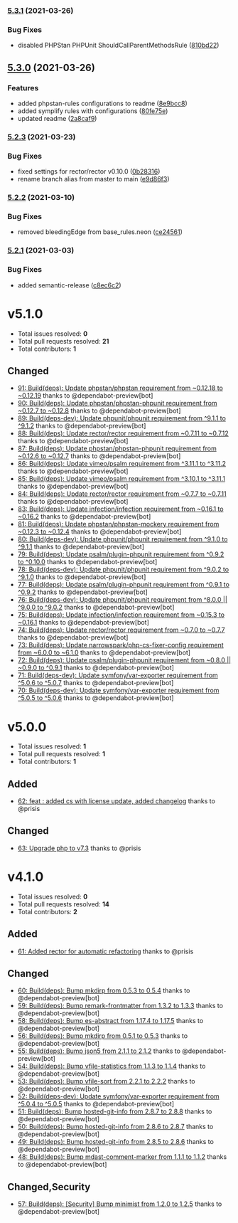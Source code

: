 ### [5.3.1](https://github.com/narrowspark/coding-standard/compare/v5.3.0...v5.3.1) (2021-03-26)


### Bug Fixes

* disabled PHPStan PHPUnit ShouldCallParentMethodsRule ([810bd22](https://github.com/narrowspark/coding-standard/commit/810bd22223861bac3ebff9d624fc2356653b87e9))

## [5.3.0](https://github.com/narrowspark/coding-standard/compare/v5.2.3...v5.3.0) (2021-03-26)


### Features

* added phpstan-rules configurations to readme ([8e9bcc8](https://github.com/narrowspark/coding-standard/commit/8e9bcc842234b3dd6699921fa9e13b2873a46cd1))
* added symplify rules with configurations ([80fe75e](https://github.com/narrowspark/coding-standard/commit/80fe75e90a075a00c9484a010b4013e2d34b8412))
* updated readme ([2a8caf9](https://github.com/narrowspark/coding-standard/commit/2a8caf9d18eda306cc36f94e290e03b8c20f6d04))

### [5.2.3](https://github.com/narrowspark/coding-standard/compare/v5.2.2...v5.2.3) (2021-03-23)


### Bug Fixes

* fixed settings for rector/rector v0.10.0 ([0b28316](https://github.com/narrowspark/coding-standard/commit/0b28316ec175c4dc9beaa1b20ba5d5cb4ec0877e))
* rename branch alias from master to main ([e9d86f3](https://github.com/narrowspark/coding-standard/commit/e9d86f3b64475a72eafd8398ae9176ec44a3148b))

### [5.2.2](https://github.com/narrowspark/coding-standard/compare/v5.2.1...v5.2.2) (2021-03-10)


### Bug Fixes

* removed bleedingEdge from base_rules.neon ([ce24561](https://github.com/narrowspark/coding-standard/commit/ce24561f98606cbcc5976cb7e96ccec37a09803f))

### [5.2.1](https://github.com/narrowspark/coding-standard/compare/v5.2.0...v5.2.1) (2021-03-03)


### Bug Fixes

* added semantic-release ([c8ec6c2](https://github.com/narrowspark/coding-standard/commit/c8ec6c2a52cee08f9713741a7d42e0ce28c92e1a))

v5.1.0
======

- Total issues resolved: **0**
- Total pull requests resolved: **21**
- Total contributors: **1**

Changed
-------

 - [91: Build(deps): Update phpstan/phpstan requirement from ~0.12.18 to ~0.12.19](https://github.com/narrowspark/coding-standard/pull/91) thanks to @dependabot-preview[bot]
 - [90: Build(deps): Update phpstan/phpstan-phpunit requirement from ~0.12.7 to ~0.12.8](https://github.com/narrowspark/coding-standard/pull/90) thanks to @dependabot-preview[bot]
 - [89: Build(deps-dev): Update phpunit/phpunit requirement from ^9.1.1 to ^9.1.2](https://github.com/narrowspark/coding-standard/pull/89) thanks to @dependabot-preview[bot]
 - [88: Build(deps): Update rector/rector requirement from ~0.7.11 to ~0.7.12](https://github.com/narrowspark/coding-standard/pull/88) thanks to @dependabot-preview[bot]
 - [87: Build(deps): Update phpstan/phpstan-phpunit requirement from ~0.12.6 to ~0.12.7](https://github.com/narrowspark/coding-standard/pull/87) thanks to @dependabot-preview[bot]
 - [86: Build(deps): Update vimeo/psalm requirement from ^3.11.1 to ^3.11.2](https://github.com/narrowspark/coding-standard/pull/86) thanks to @dependabot-preview[bot]
 - [85: Build(deps): Update vimeo/psalm requirement from ^3.10.1 to ^3.11.1](https://github.com/narrowspark/coding-standard/pull/85) thanks to @dependabot-preview[bot]
 - [84: Build(deps): Update rector/rector requirement from ~0.7.7 to ~0.7.11](https://github.com/narrowspark/coding-standard/pull/84) thanks to @dependabot-preview[bot]
 - [83: Build(deps): Update infection/infection requirement from ~0.16.1 to ~0.16.2](https://github.com/narrowspark/coding-standard/pull/83) thanks to @dependabot-preview[bot]
 - [81: Build(deps): Update phpstan/phpstan-mockery requirement from ~0.12.3 to ~0.12.4](https://github.com/narrowspark/coding-standard/pull/81) thanks to @dependabot-preview[bot]
 - [80: Build(deps-dev): Update phpunit/phpunit requirement from ^9.1.0 to ^9.1.1](https://github.com/narrowspark/coding-standard/pull/80) thanks to @dependabot-preview[bot]
 - [79: Build(deps): Update psalm/plugin-phpunit requirement from ^0.9.2 to ^0.10.0](https://github.com/narrowspark/coding-standard/pull/79) thanks to @dependabot-preview[bot]
 - [78: Build(deps-dev): Update phpunit/phpunit requirement from ^9.0.2 to ^9.1.0](https://github.com/narrowspark/coding-standard/pull/78) thanks to @dependabot-preview[bot]
 - [77: Build(deps): Update psalm/plugin-phpunit requirement from ^0.9.1 to ^0.9.2](https://github.com/narrowspark/coding-standard/pull/77) thanks to @dependabot-preview[bot]
 - [76: Build(deps-dev): Update phpunit/phpunit requirement from ^8.0.0 || ^9.0.0 to ^9.0.2](https://github.com/narrowspark/coding-standard/pull/76) thanks to @dependabot-preview[bot]
 - [75: Build(deps): Update infection/infection requirement from ~0.15.3 to ~0.16.1](https://github.com/narrowspark/coding-standard/pull/75) thanks to @dependabot-preview[bot]
 - [74: Build(deps): Update rector/rector requirement from ~0.7.0 to ~0.7.7](https://github.com/narrowspark/coding-standard/pull/74) thanks to @dependabot-preview[bot]
 - [73: Build(deps): Update narrowspark/php-cs-fixer-config requirement from ~6.0.0 to ~6.1.0](https://github.com/narrowspark/coding-standard/pull/73) thanks to @dependabot-preview[bot]
 - [72: Build(deps): Update psalm/plugin-phpunit requirement from ~0.8.0 || ~0.9.0 to ^0.9.1](https://github.com/narrowspark/coding-standard/pull/72) thanks to @dependabot-preview[bot]
 - [71: Build(deps-dev): Update symfony/var-exporter requirement from ^5.0.6 to ^5.0.7](https://github.com/narrowspark/coding-standard/pull/71) thanks to @dependabot-preview[bot]
 - [70: Build(deps-dev): Update symfony/var-exporter requirement from ^5.0.5 to ^5.0.6](https://github.com/narrowspark/coding-standard/pull/70) thanks to @dependabot-preview[bot]

v5.0.0
======

- Total issues resolved: **1**
- Total pull requests resolved: **1**
- Total contributors: **1**

Added
-----

 - [62: feat : added cs with license update, added changelog](https://github.com/narrowspark/coding-standard/pull/62) thanks to @prisis

Changed
-------

 - [63: Upgrade php to v7.3](https://github.com/narrowspark/coding-standard/issues/63) thanks to @prisis

v4.1.0
======

- Total issues resolved: **0**
- Total pull requests resolved: **14**
- Total contributors: **2**

Added
-----

 - [61: Added rector for automatic refactoring](https://github.com/narrowspark/coding-standard/pull/61) thanks to @prisis

Changed
-------

 - [60: Build(deps): Bump mkdirp from 0.5.3 to 0.5.4](https://github.com/narrowspark/coding-standard/pull/60) thanks to @dependabot-preview[bot]
 - [59: Build(deps): Bump remark-frontmatter from 1.3.2 to 1.3.3](https://github.com/narrowspark/coding-standard/pull/59) thanks to @dependabot-preview[bot]
 - [58: Build(deps): Bump es-abstract from 1.17.4 to 1.17.5](https://github.com/narrowspark/coding-standard/pull/58) thanks to @dependabot-preview[bot]
 - [56: Build(deps): Bump mkdirp from 0.5.1 to 0.5.3](https://github.com/narrowspark/coding-standard/pull/56) thanks to @dependabot-preview[bot]
 - [55: Build(deps): Bump json5 from 2.1.1 to 2.1.2](https://github.com/narrowspark/coding-standard/pull/55) thanks to @dependabot-preview[bot]
 - [54: Build(deps): Bump vfile-statistics from 1.1.3 to 1.1.4](https://github.com/narrowspark/coding-standard/pull/54) thanks to @dependabot-preview[bot]
 - [53: Build(deps): Bump vfile-sort from 2.2.1 to 2.2.2](https://github.com/narrowspark/coding-standard/pull/53) thanks to @dependabot-preview[bot]
 - [52: Build(deps-dev): Update symfony/var-exporter requirement from ^5.0.4 to ^5.0.5](https://github.com/narrowspark/coding-standard/pull/52) thanks to @dependabot-preview[bot]
 - [51: Build(deps): Bump hosted-git-info from 2.8.7 to 2.8.8](https://github.com/narrowspark/coding-standard/pull/51) thanks to @dependabot-preview[bot]
 - [50: Build(deps): Bump hosted-git-info from 2.8.6 to 2.8.7](https://github.com/narrowspark/coding-standard/pull/50) thanks to @dependabot-preview[bot]
 - [49: Build(deps): Bump hosted-git-info from 2.8.5 to 2.8.6](https://github.com/narrowspark/coding-standard/pull/49) thanks to @dependabot-preview[bot]
 - [48: Build(deps): Bump mdast-comment-marker from 1.1.1 to 1.1.2](https://github.com/narrowspark/coding-standard/pull/48) thanks to @dependabot-preview[bot]

Changed,Security
----------------

 - [57: Build(deps): &#91;Security&#93; Bump minimist from 1.2.0 to 1.2.5](https://github.com/narrowspark/coding-standard/pull/57) thanks to @dependabot-preview[bot]

